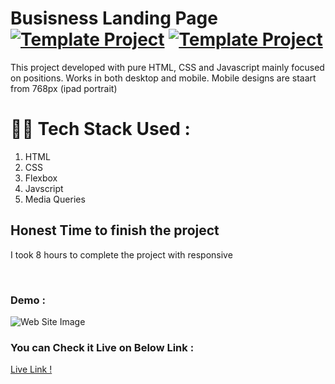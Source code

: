 #  Busisness Landing Page [![Template Project](https://img.shields.io/badge/Template-Project-red)](http://www.gnu.org/licenses/agpl-3.0) [![Template Project](https://img.shields.io/badge/Technologies%20-HTML%2FCSS-brightgreen)](http://www.gnu.org/licenses/agpl-3.0)

This project developed with pure HTML, CSS and Javascript mainly focused on positions. Works in both desktop and mobile. Mobile designs are staart from 768px (ipad portrait)

# 👩‍💻 Tech Stack Used :

1. HTML
2. CSS
3. Flexbox
4. Javscript 
5. Media Queries



## Honest Time to finish the project

I took 8 hours to complete the project with responsive


<br/>

### Demo :

![Web Site Image](https://github.com/anitha-nagadasarink/12-Busisness-Landing-Page/blob/HTML-CSS-Projects/Assets/demo.png)

### You can Check it Live on Below Link :

[Live Link !](https://new-business-landing-webpage.netlify.app/)